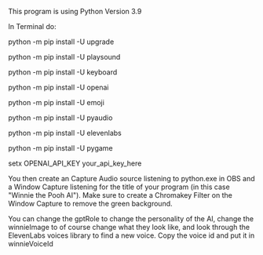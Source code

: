 This program is using Python Version 3.9

In Terminal do:

python -m pip install -U upgrade

python -m pip install -U playsound

python -m pip install -U keyboard

python -m pip install -U openai

python -m pip install -U emoji

python -m pip install -U pyaudio

python -m pip install -U elevenlabs

python -m pip install -U pygame

setx OPENAI_API_KEY your_api_key_here

You then create an Capture Audio source listening to python.exe in OBS and a Window Capture listening for the title of your program (in this case "Winnie the Pooh AI"). Make sure to create a Chromakey Filter on the Window Capture to remove the green background.

You can change the gptRole to change the personality of the AI, change the winnieImage to of course change what they look like, and look through the ElevenLabs voices library to find a new voice. Copy the voice id and put it in winnieVoiceId
